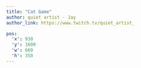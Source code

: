 ```yaml
---
title: "Cat Game"
author: quiet artist - Jay
author_link: https://www.twitch.tv/quiet_artist_

pos:
  'x': 930
  'y': 1600
  'w': 660
  'h': 350
---
```

